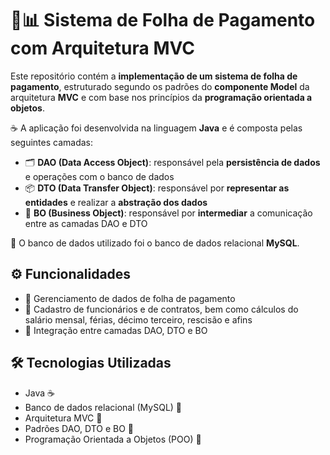 # 💼📊 Sistema de Folha de Pagamento com Arquitetura MVC

Este repositório contém a **implementação de um sistema de folha de pagamento**, estruturado segundo os padrões do **componente Model** da arquitetura **MVC** e com base nos princípios da **programação orientada a objetos**.

☕ A aplicação foi desenvolvida na linguagem **Java** e é composta pelas seguintes camadas:

- 🗂️ **DAO (Data Access Object)**: responsável pela **persistência de dados** e operações com o banco de dados  
- 📦 **DTO (Data Transfer Object)**: responsável por **representar as entidades** e realizar a **abstração dos dados**  
- 🔄 **BO (Business Object)**: responsável por **intermediar** a comunicação entre as camadas DAO e DTO  

🐬 O banco de dados utilizado foi o banco de dados relacional **MySQL**.

## ⚙️ Funcionalidades
- 📄 Gerenciamento de dados de folha de pagamento
- 📝 Cadastro de funcionários e de contratos, bem como cálculos do salário mensal, férias, décimo terceiro, rescisão e afins 
- 🔗 Integração entre camadas DAO, DTO e BO

## 🛠️ Tecnologias Utilizadas
- Java ☕  
- Banco de dados relacional (MySQL) 🐬  
- Arquitetura MVC 🧱  
- Padrões DAO, DTO e BO 📐
- Programação Orientada a Objetos (POO) 🧩
